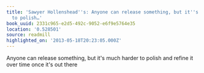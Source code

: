 ```yaml
---
title: 'Sawyer Hollenshead''s: Anyone can release something, but it''s much harder
  to polish…'
book_uuid: 2331c965-e2d5-492c-9052-e6f9e5764e35
location: '0.528501'
source: readmill
highlighted_on: '2013-05-18T20:23:05.000Z'
---
```


Anyone can release something, but it's much harder to polish and refine it over time once it's out there